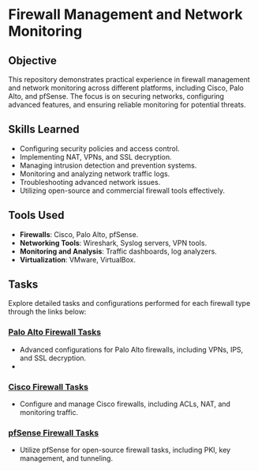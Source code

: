 # Firewall Management and Network Monitoring

## Objective
This repository demonstrates practical experience in firewall management and network monitoring across different platforms, including Cisco, Palo Alto, and pfSense. The focus is on securing networks, configuring advanced features, and ensuring reliable monitoring for potential threats.

## Skills Learned
- Configuring security policies and access control.
- Implementing NAT, VPNs, and SSL decryption.
- Managing intrusion detection and prevention systems.
- Monitoring and analyzing network traffic logs.
- Troubleshooting advanced network issues.
- Utilizing open-source and commercial firewall tools effectively.

## Tools Used
- **Firewalls**: Cisco, Palo Alto, pfSense.
- **Networking Tools**: Wireshark, Syslog servers, VPN tools.
- **Monitoring and Analysis**: Traffic dashboards, log analyzers.
- **Virtualization**: VMware, VirtualBox.

## Tasks
Explore detailed tasks and configurations performed for each firewall type through the links below:

### [Palo Alto Firewall Tasks](https://github.com/darpanne/Palo-Alto)
- Advanced configurations for Palo Alto firewalls, including VPNs, IPS, and SSL decryption.
- 
### [Cisco Firewall Tasks](#link-to-cisco-firewall-tasks)
- Configure and manage Cisco firewalls, including ACLs, NAT, and monitoring traffic.

### [pfSense Firewall Tasks](#link-to-pfsense-firewall-tasks)
- Utilize pfSense for open-source firewall tasks, including PKI, key management, and tunneling.



